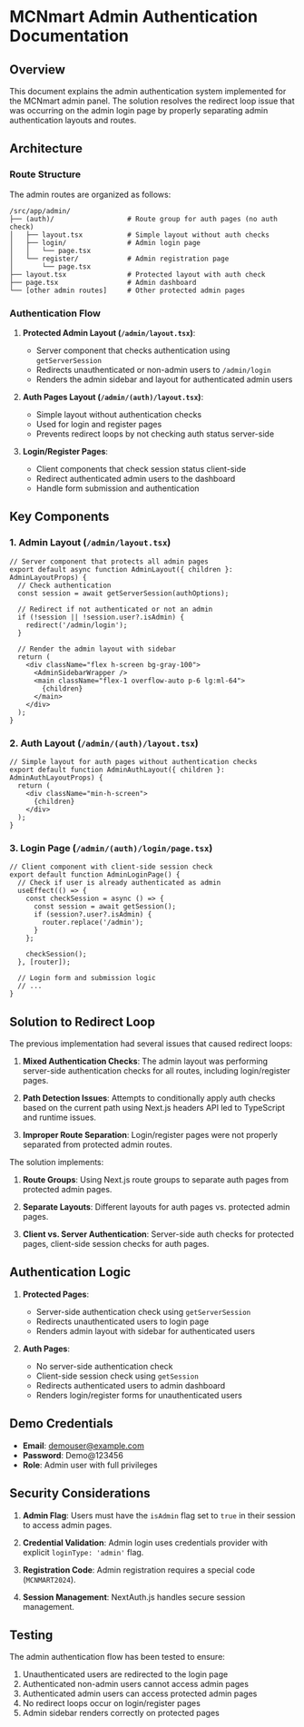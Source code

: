 # MCNmart Admin Authentication Documentation

## Overview

This document explains the admin authentication system implemented for the MCNmart admin panel. The solution resolves the redirect loop issue that was occurring on the admin login page by properly separating admin authentication layouts and routes.

## Architecture

### Route Structure

The admin routes are organized as follows:

```
/src/app/admin/
├── (auth)/                  # Route group for auth pages (no auth check)
│   ├── layout.tsx           # Simple layout without auth checks
│   ├── login/               # Admin login page
│   │   └── page.tsx
│   └── register/            # Admin registration page
│       └── page.tsx
├── layout.tsx               # Protected layout with auth check
├── page.tsx                 # Admin dashboard
└── [other admin routes]     # Other protected admin pages
```

### Authentication Flow

1. **Protected Admin Layout (`/admin/layout.tsx`)**:
   - Server component that checks authentication using `getServerSession`
   - Redirects unauthenticated or non-admin users to `/admin/login`
   - Renders the admin sidebar and layout for authenticated admin users

2. **Auth Pages Layout (`/admin/(auth)/layout.tsx`)**:
   - Simple layout without authentication checks
   - Used for login and register pages
   - Prevents redirect loops by not checking auth status server-side

3. **Login/Register Pages**:
   - Client components that check session status client-side
   - Redirect authenticated admin users to the dashboard
   - Handle form submission and authentication

## Key Components

### 1. Admin Layout (`/admin/layout.tsx`)

```tsx
// Server component that protects all admin pages
export default async function AdminLayout({ children }: AdminLayoutProps) {
  // Check authentication
  const session = await getServerSession(authOptions);
  
  // Redirect if not authenticated or not an admin
  if (!session || !session.user?.isAdmin) {
    redirect('/admin/login');
  }
  
  // Render the admin layout with sidebar
  return (
    <div className="flex h-screen bg-gray-100">
      <AdminSidebarWrapper />
      <main className="flex-1 overflow-auto p-6 lg:ml-64">
        {children}
      </main>
    </div>
  );
}
```

### 2. Auth Layout (`/admin/(auth)/layout.tsx`)

```tsx
// Simple layout for auth pages without authentication checks
export default function AdminAuthLayout({ children }: AdminAuthLayoutProps) {
  return (
    <div className="min-h-screen">
      {children}
    </div>
  );
}
```

### 3. Login Page (`/admin/(auth)/login/page.tsx`)

```tsx
// Client component with client-side session check
export default function AdminLoginPage() {
  // Check if user is already authenticated as admin
  useEffect(() => {
    const checkSession = async () => {
      const session = await getSession();
      if (session?.user?.isAdmin) {
        router.replace('/admin');
      }
    };
    
    checkSession();
  }, [router]);

  // Login form and submission logic
  // ...
}
```

## Solution to Redirect Loop

The previous implementation had several issues that caused redirect loops:

1. **Mixed Authentication Checks**: The admin layout was performing server-side authentication checks for all routes, including login/register pages.

2. **Path Detection Issues**: Attempts to conditionally apply auth checks based on the current path using Next.js headers API led to TypeScript and runtime issues.

3. **Improper Route Separation**: Login/register pages were not properly separated from protected admin routes.

The solution implements:

1. **Route Groups**: Using Next.js route groups to separate auth pages from protected admin pages.

2. **Separate Layouts**: Different layouts for auth pages vs. protected admin pages.

3. **Client vs. Server Authentication**: Server-side auth checks for protected pages, client-side session checks for auth pages.

## Authentication Logic

1. **Protected Pages**:
   - Server-side authentication check using `getServerSession`
   - Redirects unauthenticated users to login page
   - Renders admin layout with sidebar for authenticated users

2. **Auth Pages**:
   - No server-side authentication check
   - Client-side session check using `getSession`
   - Redirects authenticated users to admin dashboard
   - Renders login/register forms for unauthenticated users

## Demo Credentials

- **Email**: demouser@example.com
- **Password**: Demo@123456
- **Role**: Admin user with full privileges

## Security Considerations

1. **Admin Flag**: Users must have the `isAdmin` flag set to `true` in their session to access admin pages.

2. **Credential Validation**: Admin login uses credentials provider with explicit `loginType: 'admin'` flag.

3. **Registration Code**: Admin registration requires a special code (`MCNMART2024`).

4. **Session Management**: NextAuth.js handles secure session management.

## Testing

The admin authentication flow has been tested to ensure:

1. Unauthenticated users are redirected to the login page
2. Authenticated non-admin users cannot access admin pages
3. Authenticated admin users can access protected admin pages
4. No redirect loops occur on login/register pages
5. Admin sidebar renders correctly on protected pages

